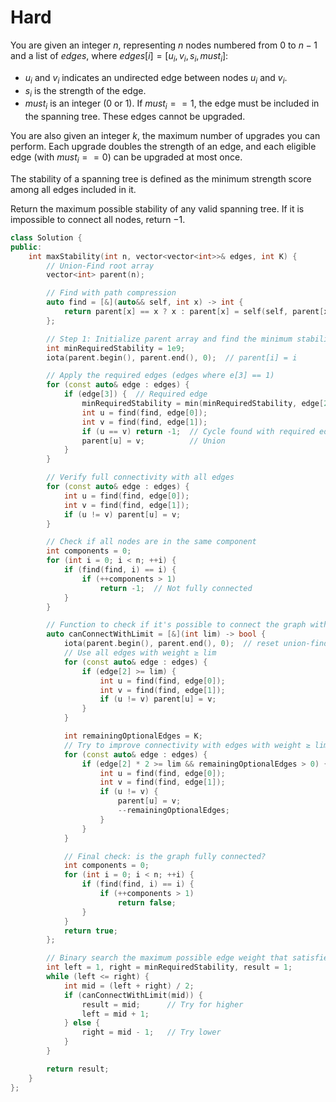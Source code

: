 # Hard

You are given an integer $n$, representing $n$ nodes numbered from $0$ to $n - 1$ and a list of $edges$, where $edges[i] = [u_i, v_i, s_i, must_i]$:

- $u_i$ and $v_i$ indicates an undirected edge between nodes $u_i$ and $v_i$.
- $s_i$ is the strength of the edge.
- $must_i$ is an integer ($0$ or $1$). If $must_i == 1$, the edge must be included in the spanning tree. These edges cannot be upgraded.

You are also given an integer $k$, the maximum number of upgrades you can perform. Each upgrade doubles the strength of an edge, and each eligible edge (with $must_i == 0$) can be upgraded at most once.

The stability of a spanning tree is defined as the minimum strength score among all edges included in it.

Return the maximum possible stability of any valid spanning tree. If it is impossible to connect all nodes, return $-1$.

```cpp
class Solution {
public:
    int maxStability(int n, vector<vector<int>>& edges, int K) {
        // Union-Find root array
        vector<int> parent(n);

        // Find with path compression
        auto find = [&](auto&& self, int x) -> int {
            return parent[x] == x ? x : parent[x] = self(self, parent[x]);
        };

        // Step 1: Initialize parent array and find the minimum stability of all required edges
        int minRequiredStability = 1e9;
        iota(parent.begin(), parent.end(), 0);  // parent[i] = i

        // Apply the required edges (edges where e[3] == 1)
        for (const auto& edge : edges) {
            if (edge[3]) {  // Required edge
                minRequiredStability = min(minRequiredStability, edge[2]);
                int u = find(find, edge[0]);
                int v = find(find, edge[1]);
                if (u == v) return -1;  // Cycle found with required edges
                parent[u] = v;          // Union
            }
        }

        // Verify full connectivity with all edges
        for (const auto& edge : edges) {
            int u = find(find, edge[0]);
            int v = find(find, edge[1]);
            if (u != v) parent[u] = v;
        }

        // Check if all nodes are in the same component
        int components = 0;
        for (int i = 0; i < n; ++i) {
            if (find(find, i) == i) {
                if (++components > 1)
                    return -1;  // Not fully connected
            }
        }

        // Function to check if it's possible to connect the graph with minimum edge weight ≥ lim
        auto canConnectWithLimit = [&](int lim) -> bool {
            iota(parent.begin(), parent.end(), 0);  // reset union-find
            // Use all edges with weight ≥ lim
            for (const auto& edge : edges) {
                if (edge[2] >= lim) {
                    int u = find(find, edge[0]);
                    int v = find(find, edge[1]);
                    if (u != v) parent[u] = v;
                }
            }

            int remainingOptionalEdges = K;
            // Try to improve connectivity with edges with weight ≥ lim / 2
            for (const auto& edge : edges) {
                if (edge[2] * 2 >= lim && remainingOptionalEdges > 0) {
                    int u = find(find, edge[0]);
                    int v = find(find, edge[1]);
                    if (u != v) {
                        parent[u] = v;
                        --remainingOptionalEdges;
                    }
                }
            }

            // Final check: is the graph fully connected?
            int components = 0;
            for (int i = 0; i < n; ++i) {
                if (find(find, i) == i) {
                    if (++components > 1)
                        return false;
                }
            }
            return true;
        };

        // Binary search the maximum possible edge weight that satisfies the conditions
        int left = 1, right = minRequiredStability, result = 1;
        while (left <= right) {
            int mid = (left + right) / 2;
            if (canConnectWithLimit(mid)) {
                result = mid;      // Try for higher
                left = mid + 1;
            } else {
                right = mid - 1;   // Try lower
            }
        }

        return result;
    }
};
```
